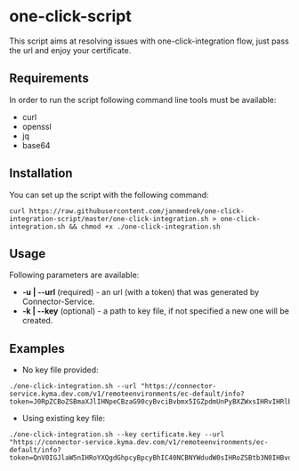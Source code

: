 # one-click-script

This script aims at resolving issues with one-click-integration flow, just pass the url and enjoy your certificate.

## Requirements

In order to run the script following command line tools must be available:
- curl
- openssl
- jq
- base64

## Installation

You can set up the script with the following command:
```
curl https://raw.githubusercontent.com/janmedrek/one-click-integration-script/master/one-click-integration.sh > one-click-integration.sh && chmod +x ./one-click-integration.sh
```

## Usage

Following parameters are available:
- __-u | --url__ (required) - an url (with a token) that was generated by Connector-Service.
- __-k | --key__ (optional) - a path to key file, if not specified a new one will be created.

## Examples

- No key file provided:
```
./one-click-integration.sh --url "https://connector-service.kyma.dev.com/v1/remoteenvironments/ec-default/info?token=J0RpZCBoZSBmaXJlIHNpeCBzaG90cyBvciBvbmx5IGZpdmUnPyBXZWxsIHRvIHRlbGwgeW91IHRoZSB0cnV0aCwgaW4gYWxsIHRoaXMgZXhjaXRlbWVudCwgaSBraW5kIG9mIGxvc3QgdHJhY2sgbXlzZWxmLg=="
```
- Using existing key file:
```
./one-click-integration.sh --key certificate.key --url "https://connector-service.kyma.dev.com/v1/remoteenvironments/ec-default/info?token=QnV0IGJlaW5nIHRoYXQgdGhpcyBpcyBhIC40NCBNYWdudW0sIHRoZSBtb3N0IHBvd2VyZnVsIGhhbmRndW4gaW4gdGhlIHdvcmxkLCBhbmQgd291bGQgYmxvdyB5b3VyIGhlYWQgY2xlYW4gb2ZmLCB5b3UndmUgZ290IHRvIGFzayB5b3Vyc2VsZiBvbmUgcXVlc3Rpb246ICdEbyBJIGZlZWwgbHVja3k/JyBXZWxsIGRvIHlhLCBwdW5rPw=="
```


